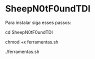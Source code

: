 # SheepN0tF0undTDI
Para instalar siga esses passos:

cd SheepN0tF0undTDI

chmod +x ferramentas.sh

./ferramentas.sh

